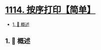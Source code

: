 # [1114. 按序打印【简单】](https://github.com/Tdahuyou/TNotes.leetcode/tree/main/notes/1114.%20%E6%8C%89%E5%BA%8F%E6%89%93%E5%8D%B0%E3%80%90%E7%AE%80%E5%8D%95%E3%80%91)

<!-- region:toc -->

- [1. 📝 概述](#1--概述)

<!-- endregion:toc -->

## 1. 📝 概述
